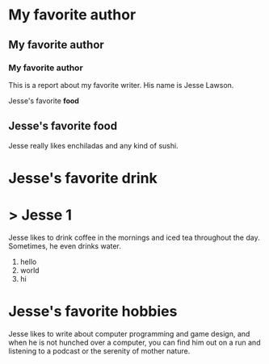 # My favorite author
## My favorite author
### My favorite author

This is a report about my favorite writer. His name is Jesse Lawson.

Jesse's favorite __food__
## Jesse's favorite **food**

Jesse really likes enchiladas and any kind of sushi. 

# Jesse's favorite drink

# > Jesse 1

Jesse likes to drink coffee in the mornings and iced tea throughout the day. Sometimes, he even drinks water. 

1. hello
2. world
3. hi

# Jesse's favorite hobbies

Jesse likes to write about computer programming and game design, and when he is not hunched over a computer, you can find him out on a run and listening to a podcast or the serenity of mother nature. 
